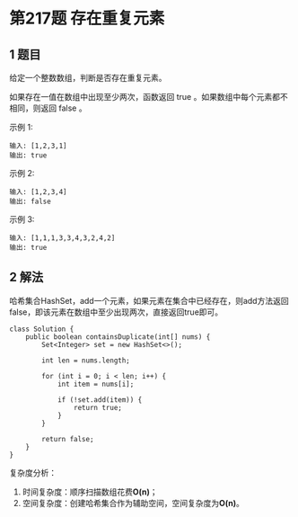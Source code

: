 # 第217题 存在重复元素

## 1 题目

给定一个整数数组，判断是否存在重复元素。

如果存在一值在数组中出现至少两次，函数返回 true 。如果数组中每个元素都不相同，则返回 false 。

示例 1:

```
输入: [1,2,3,1]
输出: true
```

示例 2:

```
输入: [1,2,3,4]
输出: false
```

示例 3:

```
输入: [1,1,1,3,3,4,3,2,4,2]
输出: true
```

## 2 解法

哈希集合HashSet，add一个元素，如果元素在集合中已经存在，则add方法返回false，即该元素在数组中至少出现两次，直接返回true即可。

```
class Solution {
    public boolean containsDuplicate(int[] nums) {
        Set<Integer> set = new HashSet<>();

        int len = nums.length;

        for (int i = 0; i < len; i++) {
            int item = nums[i];

            if (!set.add(item)) {
                return true;
            }
        }

        return false;
    }
}
```

复杂度分析：

1. 时间复杂度：顺序扫描数组花费**O(n)**；
2. 空间复杂度：创建哈希集合作为辅助空间，空间复杂度为**O(n)**。